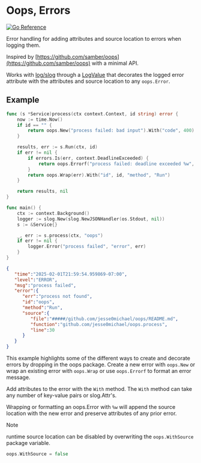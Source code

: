 # Oops, Errors

[![Go Reference](https://pkg.go.dev/badge/github.com/jesse0michael/oops.svg)](https://pkg.go.dev/github.com/jesse0michael/oops)

Error handling for adding attributes and source location to errors when logging them. 

Inspired by [https://github.com/samber/oops](https://github.com/samber/oops) with a minimal API.

Works with [log/slog](https://pkg.go.dev/log/slog) through a [LogValue](https://pkg.go.dev/log/slog#LogValuer) that decorates the logged error attribute with the attributes and source location to any `oops.Error`.

## Example

```go
func (s *Service)process(ctx context.Context, id string) error {
    now := time.Now()
    if id == "" {
        return oops.New("process failed: bad input").With("code", 400)
    }

    results, err := s.Run(ctx, id)
    if err != nil {
        if errors.Is(err, context.DeadlineExceeded) {
            return oops.Errorf("process failed: deadline exceeded %w", err).With("duration", time.Since(now))
        }
        return oops.Wrap(err).With("id", id, "method", "Run")
    }

    return results, nil
}

func main() {
    ctx := context.Background()
    logger := slog.New(slog.NewJSONHandler(os.Stdout, nil))
    s := &Service{}

    _, err := s.process(ctx, "oops")
    if err != nil {
        logger.Error("process failed", "error", err)
    }
}
```

```json
{
   "time":"2025-02-01T21:59:54.959869-07:00",
   "level":"ERROR",
   "msg":"process failed",
   "error":{
      "err":"process not found",
      "id":"oops",
      "method":"Run",
      "source":{
         "file":"#####/github.com/jesse0michael/oops/README.md",
         "function":"github.com/jesse0michael/oops.process",
         "line":30
      }
   }
}
```

This example highlights some of the different ways to create and decorate errors by dropping in the oops package. Create a new error with `oops.New` or wrap an existing error with `oops.Wrap` or use `oops.Errorf` to format an error message.

Add attributes to the error with the `With` method. The `With` method can take any number of key-value pairs or slog.Attr's.

Wrapping or formatting an oops.Error with `%w` will append the source location with the new error and preserve attributes of any prior error.

> [!NOTE]  
> runtime source location can be disabled by overwriting the `oops.WithSource` package variable.
> ```go
> oops.WithSource = false 
> ```
>

